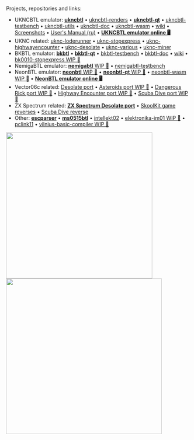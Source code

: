 Projects, repositories and links:
* UKNCBTL emulator: [**ukncbtl**](https://github.com/nzeemin/ukncbtl/) • [ukncbtl-renders](https://github.com/nzeemin/ukncbtl-renders/) • [**ukncbtl-qt**](https://github.com/nzeemin/ukncbtl-qt/) • [ukncbtl-testbench](https://github.com/nzeemin/ukncbtl-testbench/) • [ukncbtl-utils](https://github.com/nzeemin/ukncbtl-utils/) • [ukncbtl-doc](https://github.com/nzeemin/ukncbtl-doc/) • [ukncbtl-wasm](https://github.com/nzeemin/ukncbtl-wasm/) • [wiki](https://github.com/nzeemin/ukncbtl-doc/wiki) • [Screenshots](https://github.com/nzeemin/ukncbtl-doc/wiki/Screenshots-ru) • [User's Manual (ru)](https://github.com/nzeemin/ukncbtl-doc/wiki/Users-Manual-ru) • [**UKNCBTL emulator online 🖥️**](https://nzeemin.github.io/ukncbtl-online.html)
* UKNC related: [uknc-loderunner](https://github.com/nzeemin/uknc-loderunner) • [uknc-stopexpress](https://github.com/nzeemin/uknc-stopexpress) • [uknc-highwayencounter](https://github.com/nzeemin/uknc-highwayencounter) • [uknc-desolate](https://github.com/nzeemin/uknc-desolate) • [uknc-various](https://github.com/nzeemin/uknc-various) • [uknc-miner](https://github.com/nzeemin/uknc-miner)
* BKBTL emulator: [**bkbtl**](https://github.com/nzeemin/bkbtl) • [**bkbtl-qt**](https://github.com/nzeemin/bkbtl-qt) • [bkbtl-testbench](https://github.com/nzeemin/bkbtl-testbench) • [bkbtl-doc](https://github.com/nzeemin/bkbtl-doc) • [wiki](https://github.com/nzeemin/bkbtl-doc/wiki) • [bk0010-stopexpress WIP 🚧](https://github.com/nzeemin/bk0010-stopexpress)
* NemigaBTL emulator: [**nemigabtl** WIP 🚧](https://github.com/nzeemin/nemigabtl) • [nemigabtl-testbench](https://github.com/nzeemin/nemigabtl-testbench)
* NeonBTL emulator: [**neonbtl** WIP 🚧](https://github.com/nzeemin/neonbtl) • [**neonbtl-qt** WIP 🚧](https://github.com/nzeemin/neonbtl-qt) • [neonbtl-wasm WIP 🚧](https://github.com/nzeemin/neonbtl-wasm) • [**NeonBTL emulator online 🖥️**](https://nzeemin.github.io/neonbtl-online.html)
* Vector06c related: [Desolate port](https://github.com/nzeemin/vector06c-desolate) • [Asteroids port WIP 🚧](https://github.com/nzeemin/vector06c-asteroids) • [Dangerous Rick port WIP 🚧](https://github.com/nzeemin/vector06c-dangerick) • [Highway Encounter port WIP 🚧](https://github.com/nzeemin/vector06c-highwayencounter) • [Scuba Dive port WIP 🚧](https://github.com/nzeemin/vector06c-scubadive)
* ZX Spectrum related: [**ZX Spectrum Desolate port**](https://github.com/nzeemin/spectrum-desolate) • [SkoolKit game reverses](https://github.com/nzeemin/skoolkit-game-revs) • [Scuba Dive reverse](https://github.com/nzeemin/spectrum-scubadive-rev)
* Other: [**escparser**](https://github.com/nzeemin/escparser) • [**ms0515btl**](https://github.com/nzeemin/ms0515btl) • [intellekt02](https://github.com/nzeemin/intellekt02/) • [elektronika-im01 WIP 🚧](https://github.com/nzeemin/elektronika-im01) • [pclink11](https://github.com/nzeemin/pclink11/) • [vilnius-basic-compiler WIP 🚧](https://github.com/nzeemin/vilnius-basic-compiler)

<img src="https://github-readme-stats.vercel.app/api?username=nzeemin&show_icons=true&theme=default" width="400"/> <img src="https://streak-stats.vercel.app?user=nzeemin&layout=compact&theme=default" width="426"/>
